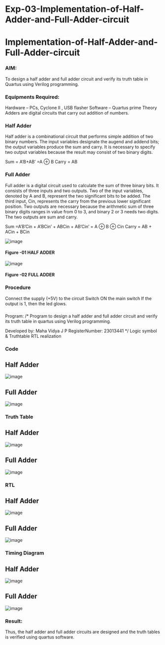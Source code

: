 # Exp-03-Implementation-of-Half-Adder-and-Full-Adder-circuit

# Implementation-of-Half-Adder-and-Full-Adder-circuit
### AIM:
To design a half adder and full adder circuit and verify its truth table in Quartus using Verilog programming.

### Equipments Required:
Hardware – PCs, Cyclone II , USB flasher
Software – Quartus prime
Theory
Adders are digital circuits that carry out addition of numbers.

### Half Adder
Half adder is a combinational circuit that performs simple addition of two binary numbers. The input variables designate the augend and addend bits; the output variables produce the sum and carry. It is necessary to specify two output variables because the result may consist of two binary digits.

Sum = A’B+AB’ =A ⊕ B Carry = AB

### Full Adder
Full adder is a digital circuit used to calculate the sum of three binary bits. It consists of three inputs and two outputs. Two of the input variables, denoted by A and B, represent the two significant bits to be added. The third input, Cin, represents the carry from the previous lower significant position. Two outputs are necessary because the arithmetic sum of three binary digits ranges in value from 0 to 3, and binary 2 or 3 needs two digits. The two outputs are sum and carry.

Sum =A’B’Cin + A’BCin’ + ABCin + AB’Cin’ = A ⊕ B ⊕ Cin Carry = AB + ACin + BCin

 ![image](https://user-images.githubusercontent.com/36288975/163552156-a13e5a56-c638-4110-97d9-8896907c8d25.png)

#### Figure -01 HALF ADDER 


![image](https://user-images.githubusercontent.com/36288975/163552057-b3547877-6d07-45b4-b7e0-bcfebfad9e1d.png)

#### Figure -02 FULL ADDER 

### Procedure

Connect the supply (+5V) to the circuit
Switch ON the main switch
If the output is 1, then the led glows.
### 
Program:
/*
Program to design a half adder and full adder circuit and verify its truth table in quartus using Verilog programming.

Developed by: Maha Vidya J P
RegisterNumber: 23013441 
*/
Logic symbol & Truthtable
RTL realization

### Code

## Half Adder

![image](https://github.com/Mahavidyajp/Exp-02-Implementation-of-Half-Adder-and-Full-Adder-circuit/assets/144870914/fb9ecb3c-1f81-4400-811a-2ffac82c43a2)

## Full Adder

![image](https://github.com/Mahavidyajp/Exp-02-Implementation-of-Half-Adder-and-Full-Adder-circuit/assets/144870914/7efa041e-612b-46c8-9326-dd713ffcaced)

### Truth Table

## Half Adder

![image](https://github.com/Mahavidyajp/Exp-02-Implementation-of-Half-Adder-and-Full-Adder-circuit/assets/144870914/1e1fb604-9c8c-401f-9691-a270622c0cc6)

## Full Adder

![image](https://github.com/Mahavidyajp/Exp-02-Implementation-of-Half-Adder-and-Full-Adder-circuit/assets/144870914/9c155e0c-864e-4111-a8f1-cf55160eb69e)

### RTL

## Half Adder

![image](https://github.com/Mahavidyajp/Exp-02-Implementation-of-Half-Adder-and-Full-Adder-circuit/assets/144870914/30f2f563-63f4-475b-9719-dd713738b454)

## Full Adder

![image](https://github.com/Mahavidyajp/Exp-02-Implementation-of-Half-Adder-and-Full-Adder-circuit/assets/144870914/949c5dbe-152b-4b05-961b-66e27f990194)

### Timing Diagram

## Half Adder

![image](https://github.com/Mahavidyajp/Exp-02-Implementation-of-Half-Adder-and-Full-Adder-circuit/assets/144870914/8aebdbf8-b0f9-4628-9fdc-90efe3c5b3bd)

## Full Adder

![image](https://github.com/Mahavidyajp/Exp-02-Implementation-of-Half-Adder-and-Full-Adder-circuit/assets/144870914/05dddc45-6398-4e7f-a7ad-ed6142bd12e2)

### Result:

Thus, the half adder and full adder circuits are designed and the truth tables is verified using quartus software.
